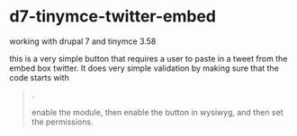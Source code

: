 # d7-tinymce-twitter-embed

working with drupal 7 and tinymce 3.58

this is a very simple button that requires a user to paste in a tweet from the embed box twitter. It does very simple validation by making sure that the code starts with <blockquote>.

enable the module, then enable the button in wysiwyg, and then set the permissions.

